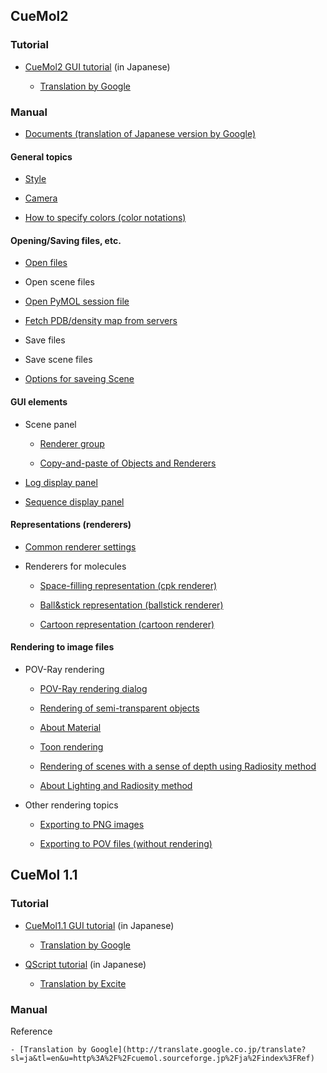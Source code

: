 ## CueMol2
### Tutorial

- [CueMol2 GUI tutorial](/Documents/GUI�Υ��塼�ȥꥢ��(CueMol2)) (in Japanese)

    - [Translation by Google](http://translate.google.co.jp/translate?sl=ja&tl=en&u=http%3A%2F%2Fwww.cuemol.org%2Fja%2Findex.php%3FDocuments%252FGUI%25A4%25CE%25A5%25C1%25A5%25E5%25A1%25BC%25A5%25C8%25A5%25EA%25A5%25A2%25A5%25EB%2528CueMol2%2529)

### Manual

- [Documents (translation of Japanese version by Google)](http://translate.google.co.jp/translate?sl=ja&tl=en&u=http%3A%2F%2Fwww.cuemol.org%2Fja%2Findex%3FDocuments)

#### General topics

- [Style](/en/cuemol2/Style)

- [Camera](/en/cuemol2/Camera)

- [How to specify colors (color notations)](/en/cuemol2/ColorSyntax)
#### Opening/Saving files, etc.

-  [Open files](/en/cuemol2/OpenFiles)

-  Open scene files

-  [Open PyMOL session file](/en/cuemol2/PSEImporter)

-  [Fetch PDB/density map from servers](/en/cuemol2/FetchPDB)

-  Save files

-  Save scene files

- [Options for saveing Scene](/en/cuemol2/SceneSaveAsOption)

#### GUI elements

-  Scene panel

    - [Renderer group](/en/cuemol2/RendGroup)

    - [Copy-and-paste of Objects and Renderers](/en/cuemol2/ObjRendCopyPaste)

-  [Log display panel](/en/cuemol2/LogDisplayPanel)

-  [Sequence display panel](/en/cuemol2/SequenceDisplayPanel)

#### Representations (renderers)

-  [Common renderer settings](/en/cuemol2/CommonRendererProps)

-  Renderers for molecules

    -  [Space-filling representation (cpk renderer)](/en/cuemol2/CPKRenderer)

    -  [Ball&stick representation (ballstick renderer)](/en/cuemol2/BallStickRenderer)

    -  [Cartoon representation (cartoon renderer)](/en/cuemol2/CartoonRenderer)

#### Rendering to image files

-  POV-Ray rendering

    - [POV-Ray rendering dialog](/en/cuemol2/POVRayRenderDialog)

    - [Rendering of semi-transparent objects](/en/cuemol2/PostAlphaBlend)

    - [About Material](/en/cuemol2/Material)

    - [Toon rendering](/en/cuemol2/EdgeLines)

    - [Rendering of scenes with a sense of depth using Radiosity method](/en/cuemol2/Radiosity)

    - [About Lighting and Radiosity method](/en/cuemol2/POVRayRenderLighting)

-  Other rendering topics

    - [Exporting to PNG images](/en/cuemol2/ImageExport)

    - [Exporting to POV files (without rendering)](/en/cuemol2/PovExport)



## CueMol 1.1
### Tutorial

- [CueMol1.1 GUI tutorial](http://www.cuemol.org/ja/index?Documents%2FGUI%A4%CE%A5%C1%A5%E5%A1%BC%A5%C8%A5%EA%A5%A2%A5%EB) (in Japanese)

    - [Translation by Google](http://translate.google.co.jp/translate?hl=ja&sl=ja&tl=en&u=http%3A%2F%2Fwww.cuemol.org%2Fja%2Findex%3FDocuments%252FGUI%25A4%25CE%25A5%25C1%25A5%25E5%25A1%25BC%25A5%25C8%25A5%25EA%25A5%25A2%25A5%25EB)

- [QScript tutorial](http://cuemol.sourceforge.jp/ja/index?Documents%2FQScript%A4%CE%A5%C1%A5%E5%A1%BC%A5%C8%A5%EA%A5%A2%A5%EB) (in Japanese)

    - [Translation by Excite](http://www.excite.co.jp/world/english/web/body/?wb_url=http%3A%2F%2Fcuemol.sourceforge.jp%2Fja%2Findex%3FDocuments%252FQScript%25A4%25CE%25A5%25C1%25A5%25E5%25A1%25BC%25A5%25C8%25A5%25EA%25A5%25A2%25A5%25EB&wb_lp=JAEN)

### Manual
Reference

    - [Translation by Google](http://translate.google.co.jp/translate?sl=ja&tl=en&u=http%3A%2F%2Fcuemol.sourceforge.jp%2Fja%2Findex%3FRef)
